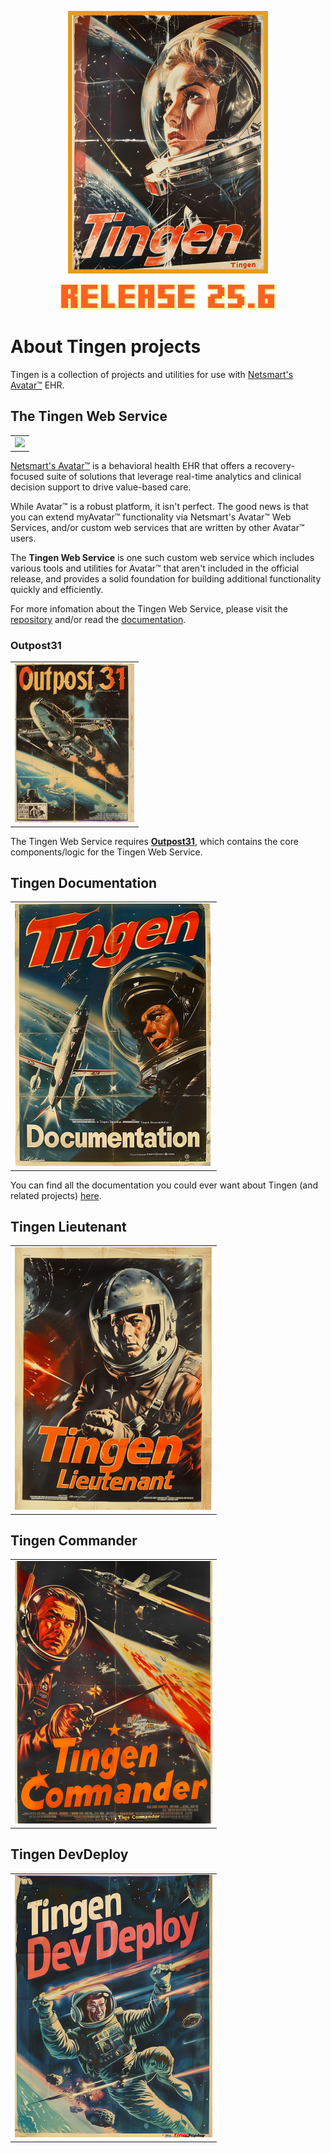 <!-- u250211 -->

<div align="center">

  ![logo](.github/image/logo/Tingen_logo_320x420.png)

  ![Release 25.6](https://github.com/spectrum-health-systems/tingen/blob/main/.github/image/release/release-25.6.png)

</div>

# About Tingen projects

Tingen is a collection of projects and utilities for use with [Netsmart's Avatar™](https://www.ntst.com/Solutions-and-Services/Offerings/myAvatar) EHR.

## The Tingen Web Service

<div align="center">
		<table>
		<tr>
			<td>
				<a HREF="https://github.com/spectrum-health-systems/Tingen-WebService"><img src="https://github.com/spectrum-health-systems/Tingen-WebService/blob/main/.github/image/logo/TingenWebService_logo_320x568.png"></a>
			</td>
	</table>
</div>

[Netsmart's Avatar™](https://www.ntst.com/Solutions-and-Services/Offerings/myAvatar) is a behavioral health EHR that offers a recovery-focused suite of solutions that leverage real-time analytics and clinical decision support to drive value-based care.

While Avatar™ is a robust platform, it isn't perfect. The good news is that you can extend myAvatar™ functionality via Netsmart's Avatar™ Web Services, and/or custom web services that are written by other Avatar™ users.

The **Tingen Web Service** is one such custom web service which includes various tools and utilities for Avatar™ that aren't included in the official release, and provides a solid foundation for building additional functionality quickly and efficiently.

For more infomation about the Tingen Web Service, please visit the [repository](https://github.com/spectrum-health-systems/ScriptLink-and-Web-Services") and/or read the [documentation](https://github.com/spectrum-health-systems/Tingen-Documentation).

### Outpost31

<div align="center">
		<table>
		<tr>
			<td>
				<a HREF="https://github.com/spectrum-health-systems/Outpost31"><img src="https://github.com/spectrum-health-systems/Outpost31/blob/main/.github/image/logo/Outpost31_logo_194x254.png"></a>
			</td>
	</table>
</div>

The Tingen Web Service requires [**Outpost31**](https://github.com/spectrum-health-systems/Outpost31), which contains the core components/logic for the Tingen Web Service.

## Tingen Documentation

<div align="center">
		<table>
		<tr>
			<td>
				<a HREF="https://github.com/spectrum-health-systems/Tingen-Documentation"><img src="https://github.com/spectrum-health-systems/Tingen-Documentation/blob/main/.github/image/logo/TingenDocumentation_logo_320x420.png"></a>
			</td>
		</tr>
	</table>
</div>

You can find all the documentation you could ever want about Tingen (and related projects) [here](https://github.com/spectrum-health-systems/Tingen-Documentation).

## Tingen Lieutenant

<div align="center">
		<table>
    		<tr>
			<td>
				<a HREF="https://github.com/spectrum-health-systems/Tingen-Lieutenant"><img src="https://github.com/spectrum-health-systems/Tingen-Lieutenant/blob/main/.github/image/logo/TingenLieutenant_logo_320x420.png"></a>
			</td>
	</table>
</div>

## Tingen Commander

<div align="center">
		<table>
      <tr>
			<td>
				<a HREF="https://github.com/spectrum-health-systems/Tingen-Commander"><img src="https://github.com/spectrum-health-systems/Tingen-Commander/blob/main/.github/image/logo/TingenCommander_logo_320x420.png"></a>
			</td>
		</tr>
	</table>
</div>

## Tingen DevDeploy

<div align="center">
		<table>
		<tr>
			<td>
				<a HREF="https://github.com/spectrum-health-systems/Tingen-DevDeploy"><img src="https://github.com/spectrum-health-systems/Tingen-DevDeploy/blob/main/.github/image/logo/TingenDevDeploy_logo_320x420.png"></a>
			</td>
		</tr>
	</table>
</div>
